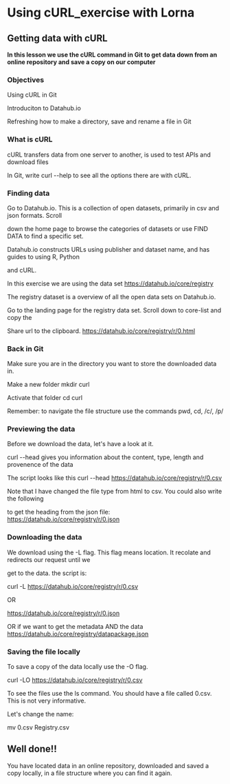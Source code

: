 # Using cURL_exercise with Lorna


## Getting data with cURL

**In this lesson we use the cURL command in Git to get data down from an online repository and save
a copy on our computer**


### Objectives

Using cURL in Git

Introduciton to Datahub.io

Refreshing how to make a directory, save and rename a file in Git



### What is cURL

cURL transfers data from one server to another, is used to test APIs and download files

In Git, write curl --help to see all the options there are with cURL.



### Finding data

Go to Datahub.io. This is a collection of open datasets, primarily in csv and json formats. Scroll

down the home page to browse the categories of datasets or use FIND DATA to find a specific set.

Datahub.io constructs URLs using publisher and dataset name, and has guides to using R, Python 

and cURL.

In this exercise we are using the data set https://datahub.io/core/registry

The registry dataset is a overview of all the open data sets on Datahub.io.

Go to the landing page for the registry data set. Scroll down to core-list and copy the

Share url to the clipboard. https://datahub.io/core/registry/r/0.html



### Back in Git

Make sure you are in the directory you want to store the downloaded data in.

Make a new folder mkdir curl

Activate that folder cd curl

Remember: to navigate the file structure use the commands pwd, cd, /c/, /p/



### Previewing the data

Before we download the data, let's have a look at it.

curl --head  gives you information about the content, type, length and provenence of the data

The script looks like this curl --head https://datahub.io/core/registry/r/0.csv

Note that I have changed the file type from html to csv. You could also write the following

to get the heading from the json file: https://datahub.io/core/registry/r/0.json



### Downloading the data

We download using the -L flag. This flag means location. It recolate and redirects our request until we

get to the data. the script is:

curl -L https://datahub.io/core/registry/r/0.csv

OR

https://datahub.io/core/registry/r/0.json

OR if we want to get the metadata AND the data https://datahub.io/core/registry/datapackage.json



### Saving the file locally

To save a copy of the data locally use the -O flag. 

curl -LO https://datahub.io/core/registry/r/0.csv

To see the files use the ls command. You should have a file called 0.csv. This is not very informative.

Let's change the name:

mv 0.csv Registry.csv



## Well done!! 

You have located data in an online repository, downloaded and saved a copy locally, in a file 
structure where you can find it again.













